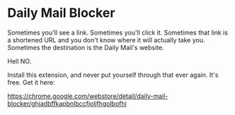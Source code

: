 # Daily Mail Blocker

Sometimes you'll see a link. Sometimes you'll click it. Sometimes that link is a shortened URL and you don't know where it will actually take you. Sometimes the destination is the Daily Mail's website.

Hell NO.

Install this extension, and never put yourself through that ever again. It's free. Get it here:

https://chrome.google.com/webstore/detail/daily-mail-blocker/ghjadbffkapbnlbccfjoljfhgolbofhi
